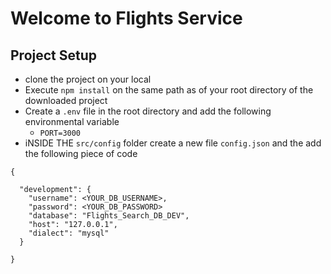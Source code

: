 # Welcome to Flights Service

## Project Setup

- clone the project on your local 
- Execute `npm install` on the same path as of your root directory of the downloaded project
- Create a `.env` file in the root directory and add the following environmental variable 
    -  `PORT=3000`
- iNSIDE THE `src/config` folder create a new file `config.json` and the add the following piece of code 


````
{

  "development": {
    "username": <YOUR_DB_USERNAME>,
    "password": <YOUR_DB_PASSWORD>
    "database": "Flights_Search_DB_DEV",
    "host": "127.0.0.1",
    "dialect": "mysql"
  }

}
````